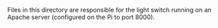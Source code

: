 Files in this directory are responsible for the light switch running on an Apache server (configured on the Pi to port 8000).
